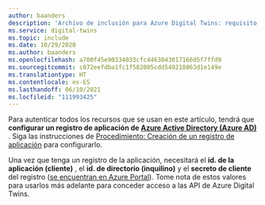 ```yaml
---
author: baanders
description: 'Archivo de inclusión para Azure Digital Twins: requisito previo para configurar un de aplicación'
ms.service: digital-twins
ms.topic: include
ms.date: 10/29/2020
ms.author: baanders
ms.openlocfilehash: a700f45e90334033cfc4463043017166d5f7ffd9
ms.sourcegitcommit: c072eefdba1fc1f582005cdd549218863d1e149e
ms.translationtype: HT
ms.contentlocale: es-ES
ms.lasthandoff: 06/10/2021
ms.locfileid: "111993425"
---
```

Para autenticar todos los recursos que se usan en este artículo, tendrá que **configurar un registro de aplicación de [Azure Active Directory (Azure AD)](../articles/active-directory/fundamentals/active-directory-whatis.md)** . Siga las instrucciones de [Procedimiento: Creación de un registro de aplicación](../articles/digital-twins/how-to-create-app-registration-portal.md) para configurarlo. 

Una vez que tenga un registro de la aplicación, necesitará el **id. de la aplicación (cliente)** , el **id. de directorio (inquilino)** y el **secreto de cliente** del registro ([se encuentran en Azure Portal](../articles/digital-twins/how-to-create-app-registration-portal.md#collect-important-values)). Tome nota de estos valores para usarlos más adelante para conceder acceso a las API de Azure Digital Twins.